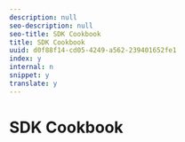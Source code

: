 ```yaml
---
description: null
seo-description: null
seo-title: SDK Cookbook
title: SDK Cookbook
uuid: d0f88f14-cd05-4249-a562-239401652fe1
index: y
internal: n
snippet: y
translate: y
---
```


# SDK Cookbook

